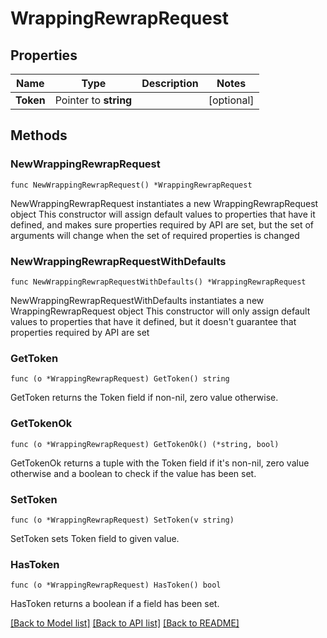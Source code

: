 # WrappingRewrapRequest

## Properties

Name | Type | Description | Notes
------------ | ------------- | ------------- | -------------
**Token** | Pointer to **string** |  | [optional] 

## Methods

### NewWrappingRewrapRequest

`func NewWrappingRewrapRequest() *WrappingRewrapRequest`

NewWrappingRewrapRequest instantiates a new WrappingRewrapRequest object
This constructor will assign default values to properties that have it defined,
and makes sure properties required by API are set, but the set of arguments
will change when the set of required properties is changed

### NewWrappingRewrapRequestWithDefaults

`func NewWrappingRewrapRequestWithDefaults() *WrappingRewrapRequest`

NewWrappingRewrapRequestWithDefaults instantiates a new WrappingRewrapRequest object
This constructor will only assign default values to properties that have it defined,
but it doesn't guarantee that properties required by API are set

### GetToken

`func (o *WrappingRewrapRequest) GetToken() string`

GetToken returns the Token field if non-nil, zero value otherwise.

### GetTokenOk

`func (o *WrappingRewrapRequest) GetTokenOk() (*string, bool)`

GetTokenOk returns a tuple with the Token field if it's non-nil, zero value otherwise
and a boolean to check if the value has been set.

### SetToken

`func (o *WrappingRewrapRequest) SetToken(v string)`

SetToken sets Token field to given value.

### HasToken

`func (o *WrappingRewrapRequest) HasToken() bool`

HasToken returns a boolean if a field has been set.


[[Back to Model list]](../README.md#documentation-for-models) [[Back to API list]](../README.md#documentation-for-api-endpoints) [[Back to README]](../README.md)


